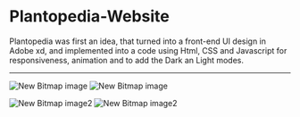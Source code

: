 # Plantopedia-Website
Plantopedia was first an idea, that turned into a front-end UI design in Adobe xd, and implemented into a code using Html,
CSS and Javascript for responsiveness, animation and to add the Dark an Light modes.

----------------------------------------------------------------------------------------------------------------------------

![New Bitmap image](https://user-images.githubusercontent.com/108834755/211631061-5b07fccf-d935-46a3-853d-7f07430cd607.png)
![New Bitmap image](https://user-images.githubusercontent.com/108834755/211631137-64e607f8-e5f8-4e9d-b149-ddd182a46077.png)

![New Bitmap image2](https://user-images.githubusercontent.com/108834755/211631095-c72c7910-4bd9-4a91-9a8c-33f83225e3d0.png)
![New Bitmap image2](https://user-images.githubusercontent.com/108834755/211631088-34b785f0-b67a-4500-9efa-5392b8ed2ea6.png)
